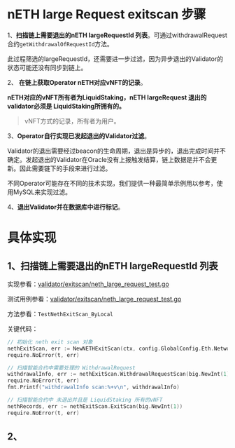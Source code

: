 # nETH large Request exitscan 步骤

1、**扫描链上需要退出的nETH largeRequestId 列表**。可通过withdrawalRequest合约`getWithdrawalOfRequestId`方法。

此过程筛选的largeRequestId，还需要进一步过滤，因为异步退出的Validator的状态可能还没有同步到链上。

2、 **在链上获取Operator nETH对应vNFT的记录**。

**nETH对应的vNFT所有者为LiquidStaking，nETH largeRequest 退出的validator必须是 LiquidStaking所拥有的。**

> vNFT方式的记录，所有者为用户。

3、**Operator自行实现已发起退出的Validator过滤**。

Validator的退出需要经过beacon的生命周期，退出是异步的，退出完成时间并不确定。发起退出的Validator在Oracle没有上报触发结算，链上数据是并不会更新。因此需要链下的手段来进行过滤。

不同Operator可能存在不同的技术实现，我们提供一种最简单示例用以参考，使用MySQL来实现过滤。

4、**退出Validator并在数据库中进行标记**。



# 具体实现

## 1、扫描链上需要退出的nETH largeRequestId 列表

实现参看：[validator/exitscan/neth_large_request_test.go](../../validator/exitscan/neth_large_request_test.go)

测试用例参看：[validator/exitscan/neth_large_request_test.go](../../validator/exitscan/neth_large_request_test.go)

方法参看：`TestNethExitScan_ByLocal`

关键代码：

```go
// 初始化 neth exit scan 对象
nethExitScan, err := NewNETHExitScan(ctx, config.GlobalConfig.Eth.Network, config.GlobalConfig.Eth.ElAddr)
require.NoError(t, err)

// 扫描智能合约中需要处理的 WithdrawalRequest
withdrawalInfo, err := nethExitScan.WithdrawalRequestScan(big.NewInt(1))
require.NoError(t, err)
fmt.Printf("withdrawalInfo scan:%+v\n", withdrawalInfo)

// 扫描智能合约中 未退出并且是 LiquidStaking 所有的vNFT
nethRecords, err := nethExitScan.ExitScan(big.NewInt(1))
require.NoError(t, err)
```



## 2、

